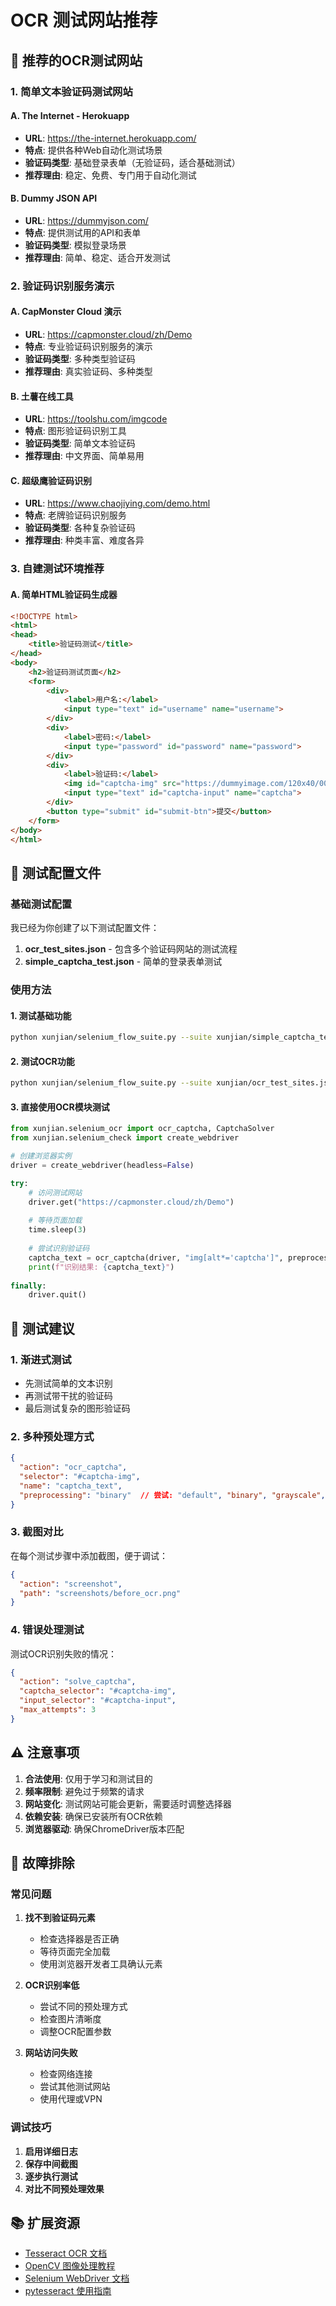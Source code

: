 # OCR 测试网站推荐

## 🎯 推荐的OCR测试网站

### 1. **简单文本验证码测试网站**

#### A. The Internet - Herokuapp
- **URL**: https://the-internet.herokuapp.com/
- **特点**: 提供各种Web自动化测试场景
- **验证码类型**: 基础登录表单（无验证码，适合基础测试）
- **推荐理由**: 稳定、免费、专门用于自动化测试

#### B. Dummy JSON API
- **URL**: https://dummyjson.com/
- **特点**: 提供测试用的API和表单
- **验证码类型**: 模拟登录场景
- **推荐理由**: 简单、稳定、适合开发测试

### 2. **验证码识别服务演示**

#### A. CapMonster Cloud 演示
- **URL**: https://capmonster.cloud/zh/Demo
- **特点**: 专业验证码识别服务的演示
- **验证码类型**: 多种类型验证码
- **推荐理由**: 真实验证码、多种类型

#### B. 土薯在线工具
- **URL**: https://toolshu.com/imgcode
- **特点**: 图形验证码识别工具
- **验证码类型**: 简单文本验证码
- **推荐理由**: 中文界面、简单易用

#### C. 超级鹰验证码识别
- **URL**: https://www.chaojiying.com/demo.html
- **特点**: 老牌验证码识别服务
- **验证码类型**: 各种复杂验证码
- **推荐理由**: 种类丰富、难度各异

### 3. **自建测试环境推荐**

#### A. 简单HTML验证码生成器
```html
<!DOCTYPE html>
<html>
<head>
    <title>验证码测试</title>
</head>
<body>
    <h2>验证码测试页面</h2>
    <form>
        <div>
            <label>用户名:</label>
            <input type="text" id="username" name="username">
        </div>
        <div>
            <label>密码:</label>
            <input type="password" id="password" name="password">
        </div>
        <div>
            <label>验证码:</label>
            <img id="captcha-img" src="https://dummyimage.com/120x40/000/fff&text=ABC123" alt="验证码">
            <input type="text" id="captcha-input" name="captcha">
        </div>
        <button type="submit" id="submit-btn">提交</button>
    </form>
</body>
</html>
```

## 🧪 测试配置文件

### 基础测试配置
我已经为你创建了以下测试配置文件：

1. **ocr_test_sites.json** - 包含多个验证码网站的测试流程
2. **simple_captcha_test.json** - 简单的登录表单测试

### 使用方法

#### 1. 测试基础功能
```bash
python xunjian/selenium_flow_suite.py --suite xunjian/simple_captcha_test.json --default-timeout 30
```

#### 2. 测试OCR功能
```bash
python xunjian/selenium_flow_suite.py --suite xunjian/ocr_test_sites.json --default-timeout 30
```

#### 3. 直接使用OCR模块测试
```python
from xunjian.selenium_ocr import ocr_captcha, CaptchaSolver
from xunjian.selenium_check import create_webdriver

# 创建浏览器实例
driver = create_webdriver(headless=False)

try:
    # 访问测试网站
    driver.get("https://capmonster.cloud/zh/Demo")
    
    # 等待页面加载
    time.sleep(3)
    
    # 尝试识别验证码
    captcha_text = ocr_captcha(driver, "img[alt*='captcha']", preprocessing="binary")
    print(f"识别结果: {captcha_text}")
    
finally:
    driver.quit()
```

## 📝 测试建议

### 1. **渐进式测试**
- 先测试简单的文本识别
- 再测试带干扰的验证码
- 最后测试复杂的图形验证码

### 2. **多种预处理方式**
```json
{
  "action": "ocr_captcha",
  "selector": "#captcha-img",
  "name": "captcha_text",
  "preprocessing": "binary"  // 尝试: "default", "binary", "grayscale", "denoise"
}
```

### 3. **截图对比**
在每个测试步骤中添加截图，便于调试：
```json
{
  "action": "screenshot",
  "path": "screenshots/before_ocr.png"
}
```

### 4. **错误处理测试**
测试OCR识别失败的情况：
```json
{
  "action": "solve_captcha",
  "captcha_selector": "#captcha-img",
  "input_selector": "#captcha-input",
  "max_attempts": 3
}
```

## ⚠️ 注意事项

1. **合法使用**: 仅用于学习和测试目的
2. **频率限制**: 避免过于频繁的请求
3. **网站变化**: 测试网站可能会更新，需要适时调整选择器
4. **依赖安装**: 确保已安装所有OCR依赖
5. **浏览器驱动**: 确保ChromeDriver版本匹配

## 🔧 故障排除

### 常见问题

1. **找不到验证码元素**
   - 检查选择器是否正确
   - 等待页面完全加载
   - 使用浏览器开发者工具确认元素

2. **OCR识别率低**
   - 尝试不同的预处理方式
   - 检查图片清晰度
   - 调整OCR配置参数

3. **网站访问失败**
   - 检查网络连接
   - 尝试其他测试网站
   - 使用代理或VPN

### 调试技巧

1. **启用详细日志**
2. **保存中间截图**
3. **逐步执行测试**
4. **对比不同预处理效果**

## 📚 扩展资源

- [Tesseract OCR 文档](https://tesseract-ocr.github.io/)
- [OpenCV 图像处理教程](https://opencv.org/courses/)
- [Selenium WebDriver 文档](https://selenium.dev/documentation/)
- [pytesseract 使用指南](https://pypi.org/project/pytesseract/)